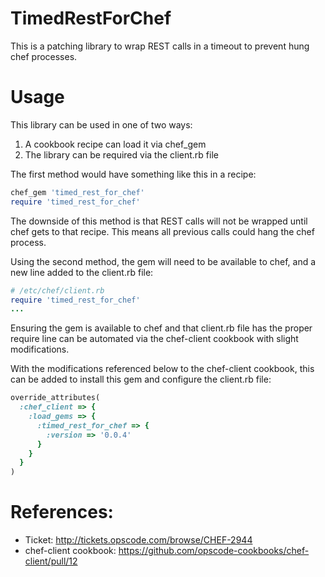 TimedRestForChef
================

This is a patching library to wrap REST calls in a
timeout to prevent hung chef processes.

Usage
=====

This library can be used in one of two ways:

1. A cookbook recipe can load it via chef_gem
2. The library can be required via the client.rb file

The first method would have something like this in a recipe:

```ruby
chef_gem 'timed_rest_for_chef'
require 'timed_rest_for_chef'
```

The downside of this method is that REST calls will not be wrapped
until chef gets to that recipe. This means all previous calls could
hang the chef process.

Using the second method, the gem will need to be available to chef, 
and a new line added to the client.rb file:

```ruby
# /etc/chef/client.rb
require 'timed_rest_for_chef'
...
```

Ensuring the gem is available to chef and that client.rb file has the
proper require line can be automated via the chef-client cookbook with
slight modifications.

With the modifications referenced below to the chef-client cookbook, this
can be added to install this gem and configure the client.rb file:

```ruby
override_attributes(
  :chef_client => {
    :load_gems => {
      :timed_rest_for_chef => {
        :version => '0.0.4'
      }
    }
  }
)
```

References:
===========

* Ticket: http://tickets.opscode.com/browse/CHEF-2944
* chef-client cookbook: https://github.com/opscode-cookbooks/chef-client/pull/12 
